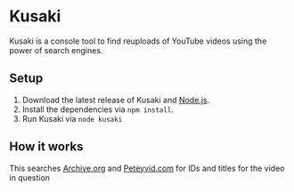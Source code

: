 # Kusaki
Kusaki is a console tool to find reuploads of YouTube videos using the power of search engines.

## Setup

1. Download the latest release of Kusaki and [Node.js](https://nodejs.org/en/download/).
2. Install the dependencies via ``npm install``.
3. Run Kusaki via ``node kusaki``

## How it works

This searches [Archive.org](https://archive.org) and [Peteyvid.com](https://peteyvid.com) for IDs and titles for
the video in question